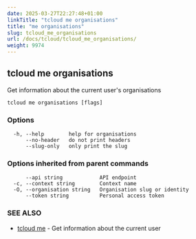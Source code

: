```yaml
---
date: 2025-03-27T22:27:48+01:00
linkTitle: "tcloud me organisations"
title: "me organisations"
slug: tcloud_me_organisations
url: /docs/tcloud/tcloud_me_organisations/
weight: 9974
---
```

## tcloud me organisations

Get information about the current user's organisations

```
tcloud me organisations [flags]
```

### Options

```
  -h, --help        help for organisations
      --no-header   do not print headers
      --slug-only   only print the slug
```

### Options inherited from parent commands

```
      --api string            API endpoint
  -c, --context string        Context name
  -O, --organisation string   Organisation slug or identity
      --token string          Personal access token
```

### SEE ALSO

* [tcloud me](/docs/tcloud/tcloud_me/)	 - Get information about the current user

